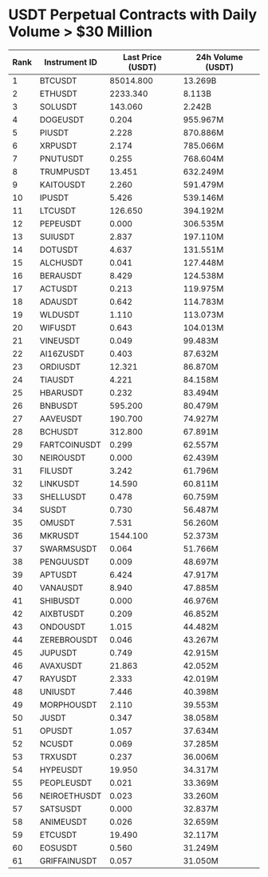 # USDT Perpetual Contracts with Daily Volume > $30 Million

| Rank | Instrument ID | Last Price (USDT) | 24h Volume (USDT) |
|------|---------------|-------------------|-------------------|
| 1 | BTCUSDT | 85014.800 | 13.269B |
| 2 | ETHUSDT | 2233.340 | 8.113B |
| 3 | SOLUSDT | 143.060 | 2.242B |
| 4 | DOGEUSDT | 0.204 | 955.967M |
| 5 | PIUSDT | 2.228 | 870.886M |
| 6 | XRPUSDT | 2.174 | 785.066M |
| 7 | PNUTUSDT | 0.255 | 768.604M |
| 8 | TRUMPUSDT | 13.451 | 632.249M |
| 9 | KAITOUSDT | 2.260 | 591.479M |
| 10 | IPUSDT | 5.426 | 539.146M |
| 11 | LTCUSDT | 126.650 | 394.192M |
| 12 | PEPEUSDT | 0.000 | 306.535M |
| 13 | SUIUSDT | 2.837 | 197.110M |
| 14 | DOTUSDT | 4.637 | 131.551M |
| 15 | ALCHUSDT | 0.041 | 127.448M |
| 16 | BERAUSDT | 8.429 | 124.538M |
| 17 | ACTUSDT | 0.213 | 119.975M |
| 18 | ADAUSDT | 0.642 | 114.783M |
| 19 | WLDUSDT | 1.110 | 113.073M |
| 20 | WIFUSDT | 0.643 | 104.013M |
| 21 | VINEUSDT | 0.049 | 99.483M |
| 22 | AI16ZUSDT | 0.403 | 87.632M |
| 23 | ORDIUSDT | 12.321 | 86.870M |
| 24 | TIAUSDT | 4.221 | 84.158M |
| 25 | HBARUSDT | 0.232 | 83.494M |
| 26 | BNBUSDT | 595.200 | 80.479M |
| 27 | AAVEUSDT | 190.700 | 74.927M |
| 28 | BCHUSDT | 312.800 | 67.891M |
| 29 | FARTCOINUSDT | 0.299 | 62.557M |
| 30 | NEIROUSDT | 0.000 | 62.439M |
| 31 | FILUSDT | 3.242 | 61.796M |
| 32 | LINKUSDT | 14.590 | 60.811M |
| 33 | SHELLUSDT | 0.478 | 60.759M |
| 34 | SUSDT | 0.730 | 56.487M |
| 35 | OMUSDT | 7.531 | 56.260M |
| 36 | MKRUSDT | 1544.100 | 52.373M |
| 37 | SWARMSUSDT | 0.064 | 51.766M |
| 38 | PENGUUSDT | 0.009 | 48.697M |
| 39 | APTUSDT | 6.424 | 47.917M |
| 40 | VANAUSDT | 8.940 | 47.885M |
| 41 | SHIBUSDT | 0.000 | 46.976M |
| 42 | AIXBTUSDT | 0.209 | 46.852M |
| 43 | ONDOUSDT | 1.015 | 44.482M |
| 44 | ZEREBROUSDT | 0.046 | 43.267M |
| 45 | JUPUSDT | 0.749 | 42.915M |
| 46 | AVAXUSDT | 21.863 | 42.052M |
| 47 | RAYUSDT | 2.333 | 42.019M |
| 48 | UNIUSDT | 7.446 | 40.398M |
| 49 | MORPHOUSDT | 2.110 | 39.553M |
| 50 | JUSDT | 0.347 | 38.058M |
| 51 | OPUSDT | 1.057 | 37.634M |
| 52 | NCUSDT | 0.069 | 37.285M |
| 53 | TRXUSDT | 0.237 | 36.006M |
| 54 | HYPEUSDT | 19.950 | 34.317M |
| 55 | PEOPLEUSDT | 0.021 | 33.369M |
| 56 | NEIROETHUSDT | 0.023 | 33.260M |
| 57 | SATSUSDT | 0.000 | 32.837M |
| 58 | ANIMEUSDT | 0.026 | 32.659M |
| 59 | ETCUSDT | 19.490 | 32.117M |
| 60 | EOSUSDT | 0.560 | 31.249M |
| 61 | GRIFFAINUSDT | 0.057 | 31.050M |
